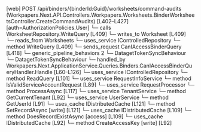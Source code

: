 [web] POST /api/binders/{binderId:Guid}/worksheets/command-audits  (Workpapers.Next.API.Controllers.Workpapers.Worksheets.BinderWorksheetsController.CreateCommandAudits)  [L402–L427] [auth=AuthorizationPolicies.User]
  └─ calls WorksheetRepository.WriteQuery [L409]
  └─ writes_to Worksheet [L409]
    └─ reads_from Worksheets
  └─ uses_service IControlledRepository<Worksheet>
    └─ method WriteQuery [L409]
  └─ sends_request CanIAccessBinderQuery [L418]
    └─ generic_pipeline_behaviors 2
      └─ DatagetTokenSyncBehaviour
      └─ DatagetTokenSyncBehaviour
    └─ handled_by Workpapers.Next.ApplicationService.Queries.Binders.CanIAccessBinderQueryHandler.Handle [L60–L126]
      └─ uses_service IControlledRepository<Binder>
        └─ method ReadQuery [L101]
      └─ uses_service RequestInfoService
        └─ method IsValidServiceAccountRequest [L89]
      └─ uses_service RequestProcessor
        └─ method ProcessAsync [L117]
      └─ uses_service TenantService
        └─ method GetCurrentTenant [L92]
      └─ uses_service UserService
        └─ method GetUserId [L91]
      └─ uses_cache IDistributedCache [L121]
        └─ method SetRecordAsync [write] [L121]
      └─ uses_cache IDistributedCache [L109]
        └─ method DoesRecordExistAsync [access] [L109]
      └─ uses_cache IDistributedCache [L92]
        └─ method CreateAccessKey [write] [L92]

